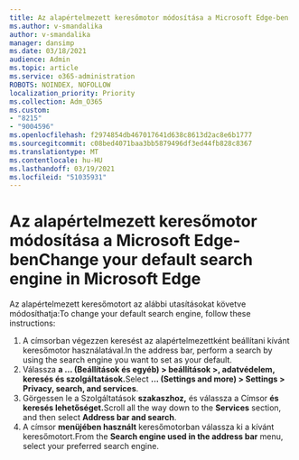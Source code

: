 ```yaml
---
title: Az alapértelmezett keresőmotor módosítása a Microsoft Edge-ben
ms.author: v-smandalika
author: v-smandalika
manager: dansimp
ms.date: 03/18/2021
audience: Admin
ms.topic: article
ms.service: o365-administration
ROBOTS: NOINDEX, NOFOLLOW
localization_priority: Priority
ms.collection: Adm_O365
ms.custom:
- "8215"
- "9004596"
ms.openlocfilehash: f2974854db467017641d638c8613d2ac8e6b1777
ms.sourcegitcommit: c08bed4071baa3bb5879496df3ed44fb828c8367
ms.translationtype: MT
ms.contentlocale: hu-HU
ms.lasthandoff: 03/19/2021
ms.locfileid: "51035931"
---
```

# <a name="change-your-default-search-engine-in-microsoft-edge"></a><span data-ttu-id="43502-102">Az alapértelmezett keresőmotor módosítása a Microsoft Edge-ben</span><span class="sxs-lookup"><span data-stu-id="43502-102">Change your default search engine in Microsoft Edge</span></span>

<span data-ttu-id="43502-103">Az alapértelmezett keresőmotort az alábbi utasításokat követve módosíthatja:</span><span class="sxs-lookup"><span data-stu-id="43502-103">To change your default search engine, follow these instructions:</span></span>
1. <span data-ttu-id="43502-104">A címsorban végezzen keresést az alapértelmezettként beállítani kívánt keresőmotor használatával.</span><span class="sxs-lookup"><span data-stu-id="43502-104">In the address bar, perform a search by using the search engine you want to set as your default.</span></span>
2. <span data-ttu-id="43502-105">Válassza **a ... (Beállítások és egyéb) > beállítások >, adatvédelem, keresés és szolgáltatások.**</span><span class="sxs-lookup"><span data-stu-id="43502-105">Select **... (Settings and more) > Settings > Privacy, search, and services**.</span></span>
3. <span data-ttu-id="43502-106">Görgessen le a Szolgáltatások **szakaszhoz,** és válassza a Címsor **és keresés lehetőséget.**</span><span class="sxs-lookup"><span data-stu-id="43502-106">Scroll all the way down to the **Services** section, and then select **Address bar and search**.</span></span>
4. <span data-ttu-id="43502-107">A címsor **menüjében használt** keresőmotorban válassza ki a kívánt keresőmotort.</span><span class="sxs-lookup"><span data-stu-id="43502-107">From the **Search engine used in the address bar** menu, select your preferred search engine.</span></span>


